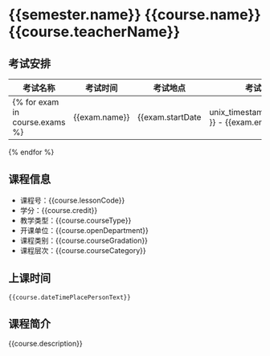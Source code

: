 # {{semester.name}} {{course.name}} {{course.teacherName}}

## 考试安排

| 考试名称 | 考试时间 | 考试地点 | 考试类型 | 考试模式 |
| -------- | -------- | -------- | -------- | -------- |
{% for exam in course.exams %}| {{exam.name}} | {{exam.startDate | unix_timestamp_to_date_str }} - {{exam.endDate | unix_timestamp_to_date_str("%H:%M") }} | {{exam.location}} | {{exam.examType}} | {{exam.examMode}} |
{% endfor %}

## 课程信息

- 课程号：{{course.lessonCode}}
- 学分：{{course.credit}}
- 教学类型：{{course.courseType}}
- 开课单位：{{course.openDepartment}}
- 课程类别：{{course.courseGradation}}
- 课程层次：{{course.courseCategory}}

## 上课时间

```
{{course.dateTimePlacePersonText}}
```

## 课程简介

{{course.description}}
